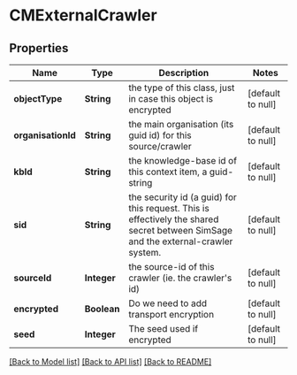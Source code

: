 # CMExternalCrawler
## Properties

| Name | Type | Description | Notes |
|------------ | ------------- | ------------- | -------------|
| **objectType** | **String** | the type of this class, just in case this object is encrypted | [default to null] |
| **organisationId** | **String** | the main organisation (its guid id) for this source/crawler | [default to null] |
| **kbId** | **String** | the knowledge-base id of this context item, a guid-string | [default to null] |
| **sid** | **String** | the security id (a guid) for this request.  This is effectively the shared secret between SimSage and the external-crawler system. | [default to null] |
| **sourceId** | **Integer** | the source-id of this crawler (ie. the crawler&#39;s id) | [default to null] |
| **encrypted** | **Boolean** | Do we need to add transport encryption | [default to null] |
| **seed** | **Integer** | The seed used if encrypted | [default to null] |

[[Back to Model list]](../README.md#documentation-for-models) [[Back to API list]](../README.md#documentation-for-api-endpoints) [[Back to README]](../README.md)

